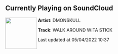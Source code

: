 ## Currently Playing on SoundCloud

[<img align="left" width="100" src="https://i1.sndcdn.com/artworks-GsLjvVJazQMzg0mu-cdpBnA-t500x500.jpg">](https://soundcloud.com/dmonskull/walk-around-wita-stick-1)

**Artist**: DMONSKULL 

**Track**: WALK AROUND WITA STICK

Last updated at 05/04/2022 10:37
